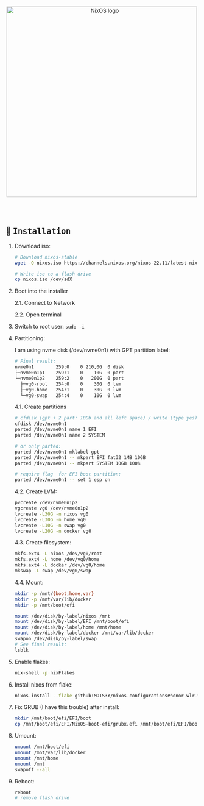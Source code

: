 <!-- NixOS configuration -->
<!-- https://github.com/MOIS3Y/dotfiles-nixos -->

<br>

<p align="center">
  <img src="https://raw.githubusercontent.com/NixOS/nixos-artwork/master/logo/nixos-white.png" width="500px" alt="NixOS logo"/>
</p>
<br>

<div>
<br>

## :wrench: <samp>Installation</samp>

1. Download iso:
   ```sh
   # Download nixos-stable
   wget -O nixos.iso https://channels.nixos.org/nixos-22.11/latest-nixos-gnome-x86_64-linux.iso

   # Write iso to a flash drive
   cp nixos.iso /dev/sdX
   ```

2. Boot into the installer

    2.1. Connect to Network
    
    2.2. Open terminal

3. Switch to root user: `sudo -i`

4. Partitioning:
    
    I am using nvme disk (/dev/nvme0n1) with GPT partition label: 
    ```bash
    # Final result:
    nvme0n1        259:0    0 210,0G  0 disk
    ├─nvme0n1p1    259:1    0    10G  0 part
    └─nvme0n1p2    259:2    0   200G  0 part
      ├─vg0-root   254:0    0    30G  0 lvm 
      ├─vg0-home   254:1    0    30G  0 lvm 
      └─vg0-swap   254:4    0    10G  0 lvm
    ```
    
    4.1. Create partitions
    ```bash
    # cfdisk (gpt + 2 part: 10Gb and all left space) / write (type yes) quit:
    cfdisk /dev/nvme0n1
    parted /dev/nvme0n1 name 1 EFI
    parted /dev/nvme0n1 name 2 SYSTEM
    
    # or only parted:
    parted /dev/nvme0n1 mklabel gpt
    parted /dev/nvme0n1 -- mkpart EFI fat32 1MB 10GB
    parted /dev/nvme0n1 -- mkpart SYSTEM 10GB 100%
    
    # require flag  for EFI boot partition: 
    parted /dev/nvme0n1 -- set 1 esp on
    ```
    
    4.2. Create LVM:
    ```bash
    pvcreate /dev/nvme0n1p2
    vgcreate vg0 /dev/nvme0n1p2
    lvcreate -L30G -n nixos vg0
    lvcreate -L30G -n home vg0
    lvcreate -L10G -n swap vg0
    lvcreate -L20G -n docker vg0
    ```
    
    4.3. Create filesystem:
    ```bash
    mkfs.ext4 -L nixos /dev/vg0/root
    mkfs.ext4 -L home /dev/vg0/home
    mkfs.ext4 -L docker /dev/vg0/home
    mkswap -L swap /dev/vg0/swap
    ``` 
    
    4.4. Mount:
    ```bash
    mkdir -p /mnt/{boot,home,var}
    mkdir -p /mnt/var/lib/docker
    mkdir -p /mnt/boot/efi
    
    mount /dev/disk/by-label/nixos /mnt
    mount /dev/disk/by-label/EFI /mnt/boot/efi
    mount /dev/disk/by-label/home /mnt/home
    mount /dev/disk/by-label/docker /mnt/var/lib/docker
    swapon /dev/disk/by-label/swap
    # See final result:
    lsblk
    
    ```
 
5. Enable flakes:
    ```bash
    nix-shell -p nixFlakes
    ```

6. Install nixos from flake:
    ```bash
    nixos-install --flake github:MOIS3Y/nixos-configurations#honor-wlr-w09 --impure
    ```
7. Fix GRUB (I have this trouble) after install:
    ```bash
    mkdir /mnt/boot/efi/EFI/boot
    cp /mnt/boot/efi/EFI/NixOS-boot-efi/grubx.efi /mnt/boot/efi/EFI/boot/bootx.efi
    ```
8. Umount:
    ```bash
    umount /mnt/boot/efi
    umount /mnt/var/lib/docker
    umount /mnt/home
    umount /mnt
    swapoff --all
    ```
9. Reboot:
    ```bash
    reboot
    # remove flash drive
    ```
<br>
</div>
